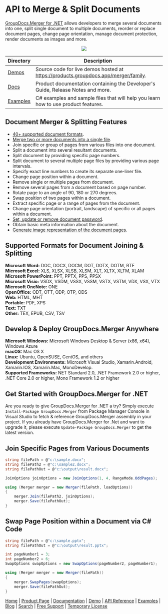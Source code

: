 # API to Merge & Split Documents

[GroupDocs.Merger for .NET](https://products.groupdocs.com/merger/net) allows developers to merge several documents into one, split single document to multiple documents, reorder or replace document pages, change page orientation, manage document protection, render documents as images and more. 

<p align="center">

  <a title="Download complete GroupDocs.Merger for .NET source code" href="https://github.com/groupdocs-merger/GroupDocs.Merger-for-.NET/archive/master.zip">
	<img src="https://raw.github.com/AsposeExamples/java-examples-dashboard/master/images/downloadZip-Button-Large.png" />
  </a>
</p>

Directory | Description
--------- | -----------
[Demos](https://github.com/groupdocs-merger/GroupDocs.Merger-for-.NET/tree/master/Demos) | Source code for live demos hosted at https://products.groupdocs.app/merger/family.
[Docs](https://github.com/groupdocs-merger/GroupDocs.Merger-for-Docs)  | Product documentation containing the Developer's Guide, Release Notes and more.
[Examples](https://github.com/groupdocs-merger/GroupDocs.Merger-for-.NET/tree/master/Examples)  | C# examples and sample files that will help you learn how to use product features. 

## Document Merger & Splitting Features

- [40+ supported document formats](https://docs.groupdocs.com/merger/net/supported-document-formats/).
- [Merge two or more documents into a single file](https://docs.groupdocs.com/merger/net/merge-files/).
- Join specific or group of pages from various files into one document.
- Split a document into several resultant documents.
- Split document by providing specific page numbers.
- Split document to several multiple page files by providing various page intervals.
- Specify exact line numbers to create its separate one-liner file.
- Change page position within a document.
- Remove single or multiple pages from document.
- Remove several pages from a document based on page number.
- Rotate page to an angle of 90, 180 or 270 degrees.
- Swap position of two pages within a document.
- Extract specific page or a range of pages from the document.
- Change page orientation (portrait, landscape) of specific or all pages within a document.
- [Set, update or remove document password](https://docs.groupdocs.com/merger/net/security-operations/).
- Obtain basic meta information about the document.
- [Generate image representation of the document pages](https://docs.groupdocs.com/merger/net/generate-document-pages-preview/).

## Supported Formats for Document Joining & Splitting

**Microsoft Word:** DOC, DOCX, DOCM, DOT, DOTX, DOTM, RTF\
**Microsoft Excel:** XLS, XLSX, XLSB, XLSM, XLT, XLTX, XLTM, XLAM\
**Microsoft PowerPoint:** PPT, PPTX, PPS, PPSX\
**Microsoft Visio:** VSDX, VSDM, VSSX, VSSM, VSTX, VSTM, VDX, VSX, VTX\
**Microsoft OneNote:** ONE\
**OpenOffice:** ODT, OTT, ODP, OTP, ODS\
**Web:** HTML, MHT\
**Portable:** PDF, XPS\
**Text:** TXT\
**Other:** TEX, EPUB, CSV, TSV

## Develop & Deploy GroupDocs.Merger Anywhere

**Microsoft Windows:** Microsoft Windows Desktop & Server (x86, x64), Windows Azure\
**macOS:** Mac OS X\
**Linux:** Ubuntu, OpenSUSE, CentOS, and others\
**Development Environments:** Microsoft Visual Studio, Xamarin.Android, Xamarin.IOS, Xamarin.Mac, MonoDevelop.\
**Supported Frameworks:** NET Standard 2.0, .NET Framework 2.0 or higher, .NET Core 2.0 or higher, Mono Framework 1.2 or higher

## Get Started with GroupDocs.Merger for .NET

Are you ready to give GroupDocs.Merger for .NET a try? Simply execute `Install-Package GroupDocs.Merger` from Package Manager Console in Visual Studio to fetch & reference GroupDocs.Merger assembly in your project. If you already have GroupDocs.Merger for .Net and want to upgrade it, please execute `Update-Package GroupDocs.Merger` to get the latest version.

## Join Specific Pages from Various Documents

```csharp
string filePath = @"c:\sample.docx";
string filePath2 = @"c:\sample2.docx";
string filePathOut = @"c:\output\result.docx";

JoinOptions joinOptions = new JoinOptions(1, 4, RangeMode.OddPages);

using (Merger merger = new Merger(filePath, loadOptions))
{
    merger.Join(filePath2, joinOptions);
    merger.Save(filePathOut);
}
```

## Swap Page Position within a Document via C# Code

```csharp
string filePath = @"c:\sample.pptx";
string filePathOut = @"c:\output\result.pptx";

int pageNumber1 = 3;
int pageNumber2 = 6;
SwapOptions swapOptions = new SwapOptions(pageNumber2, pageNumber1);

using (Merger merger = new Merger(filePath))
{
    merger.SwapPages(swapOptions);
    merger.Save(filePathOut);
}
```

[Home](https://www.groupdocs.com/) | [Product Page](https://products.groupdocs.com/merger/net) | [Documentation](https://docs.groupdocs.com/merger/net/) | [Demo](https://products.groupdocs.app/assembly/family) | [API Reference](https://apireference.groupdocs.com/merger/net) | [Examples](https://github.com/groupdocs-merger/GroupDocs.Merger-for-.NET) | [Blog](https://blog.groupdocs.com/category/merger/) | [Search](https://search.groupdocs.com/) | [Free Support](https://forum.groupdocs.com/c/merger) | [Temporary License](https://purchase.groupdocs.com/temporary-license)
